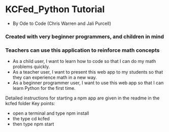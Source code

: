 # KCFed_Python Tutorial
- By Ode to Code (Chris Warren and Jali Purcell)

### Created with very beginner programmers, and children in mind
### Teachers can use this application to reinforce math concepts

- As a child user, I want to learn how to code so that I can do my math problems quickly.
- As a teacher user, I want to present this web app to my students so that they can experience math in a new way.
- As a beginner programmer user, I want to use this web app so that I can learn Python for the first time.

Detailed instructions for starting a npm app are given in the readme in the kcfed folder
Key points: 
- open a terminal and type npm install
- the type cd kcfed
- then type npm start
